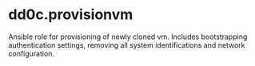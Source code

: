# dd0c.provisionvm
Ansible role for provisioning of newly cloned vm. Includes bootstrapping authentication settings, removing all system identifications and network configuration.
